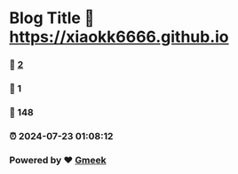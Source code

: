 # Blog Title :link: https://xiaokk6666.github.io 
### :page_facing_up: [2](https://xiaokk6666.github.io/tag.html) 
### :speech_balloon: 1 
### :hibiscus: 148 
### :alarm_clock: 2024-07-23 01:08:12 
### Powered by :heart: [Gmeek](https://github.com/Meekdai/Gmeek)
